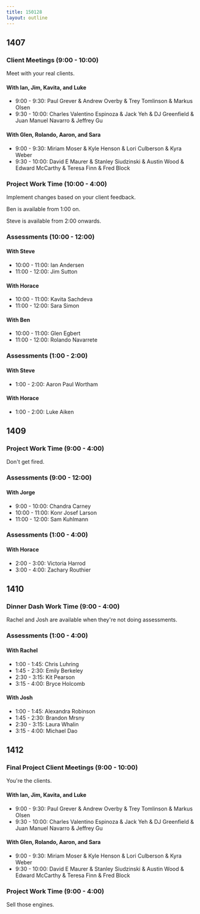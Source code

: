 ```yaml
---
title: 150128
layout: outline
---
```


## 1407

### Client Meetings (9:00 - 10:00)

Meet with your real clients.

#### With Ian, Jim, Kavita, and Luke

* 9:00 - 9:30: Paul Grever & Andrew Overby & Trey Tomlinson & Markus Olsen
* 9:30 - 10:00: Charles Valentino Espinoza & Jack Yeh & DJ Greenfield & Juan Manuel Navarro & Jeffrey Gu

#### With Glen, Rolando, Aaron, and Sara

* 9:00 - 9:30: Miriam Moser & Kyle Henson & Lori Culberson & Kyra Weber
* 9:30 - 10:00: David E Maurer & Stanley Siudzinski & Austin Wood & Edward McCarthy & Teresa Finn & Fred Block

### Project Work Time (10:00 - 4:00)

Implement changes based on your client feedback.

Ben is available from 1:00 on.

Steve is available from 2:00 onwards.

### Assessments (10:00 - 12:00)

#### With Steve

* 10:00 - 11:00: Ian Andersen
* 11:00 - 12:00: Jim Sutton

#### With Horace

* 10:00 - 11:00: Kavita Sachdeva
* 11:00 - 12:00: Sara Simon

#### With Ben

* 10:00 - 11:00: Glen Egbert
* 11:00 - 12:00: Rolando Navarrete

### Assessments (1:00 - 2:00)

#### With Steve

* 1:00 - 2:00: Aaron Paul Wortham

#### With Horace

* 1:00 - 2:00: Luke Aiken

## 1409

### Project Work Time (9:00 - 4:00)

Don't get fired.

### Assessments (9:00 - 12:00)

#### With Jorge

* 9:00  - 10:00: Chandra Carney
* 10:00 - 11:00: Konr Josef Larson
* 11:00 - 12:00: Sam Kuhlmann

### Assessments (1:00 - 4:00)

#### With Horace

* 2:00 - 3:00: Victoria Harrod
* 3:00 - 4:00: Zachary Routhier

## 1410

### Dinner Dash Work Time (9:00 - 4:00)

Rachel and Josh are available when they're not doing assessments.

### Assessments (1:00 - 4:00)

#### With Rachel

* 1:00 - 1:45: Chris Luhring
* 1:45 - 2:30: Emily Berkeley
* 2:30 - 3:15: Kit Pearson
* 3:15 - 4:00: Bryce Holcomb

#### With Josh

* 1:00 - 1:45: Alexandra Robinson
* 1:45 - 2:30: Brandon Mrsny
* 2:30 - 3:15: Laura Whalin
* 3:15 - 4:00: Michael Dao

## 1412

### Final Project Client Meetings (9:00 - 10:00)

You're the clients.

#### With Ian, Jim, Kavita, and Luke

* 9:00 - 9:30: Paul Grever & Andrew Overby & Trey Tomlinson & Markus Olsen
* 9:30 - 10:00: Charles Valentino Espinoza & Jack Yeh & DJ Greenfield & Juan Manuel Navarro & Jeffrey Gu

#### With Glen, Rolando, Aaron, and Sara

* 9:00 - 9:30: Miriam Moser & Kyle Henson & Lori Culberson & Kyra Weber
* 9:30 - 10:00: David E Maurer & Stanley Siudzinski & Austin Wood & Edward McCarthy & Teresa Finn & Fred Block

### Project Work Time (9:00 - 4:00)

Sell those engines.

